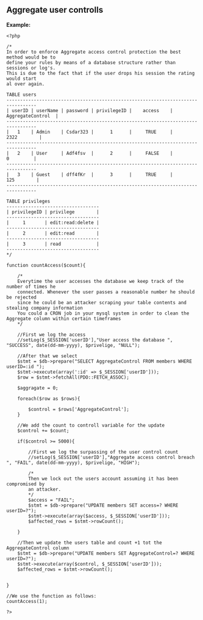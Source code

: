 
Aggregate user controlls
-------

**Example:**

   	<?php

	/*
	In order to enforce Aggregate access control protection the best method would be to 
	define your rules by means of a database structure rather than sessions or log's.
	This is due to the fact that if the user drops his session the rating would start
	al over again. 
	
	TABLE users
	---------------------------------------------------------------------------------   
	| userID | userName | password | privilegeID |    access    | AggregateControl	|
	---------------------------------------------------------------------------------  
	|   1    | Admin    | Csdar323 |      1      |     TRUE     |		2322		|
	---------------------------------------------------------------------------------   
	|   2    | User     | Adf4fsv  |      2      |     FALSE    |		  0			|
	---------------------------------------------------------------------------------  
	|   3    | Guest    | dff4fKr  |      3      |     TRUE     |	     125		|	
	---------------------------------------------------------------------------------

	TABLE privileges
	----------------------------------   
	| privilegeID | privilege        | 
	----------------------------------
	|     1       | edit:read:delete |
	----------------------------------
	|     2       | edit:read        |
	----------------------------------
	|     3       | read             |
	----------------------------------
	*/

	function countAccess($count){
		
		/*
		Everytime the user accesses the database we keep track of the number of times he
		connected. Whenever the user passes a reasonable number he should be rejected 
		since he could be an attacker scraping your table contents and stealing company information
		You could a CRON job in your mysql system in order to clean the Aggregate column within certain timeframes
		*/
		
		//First we log the access
		//setLog($_SESSION['userID'],"User access the database ", "SUCCESS", date(dd-mm-yyyy), $privelige, "NULL");
		
		//After that we select 
		$stmt = $db->prepare("SELECT AggregateControl FROM members WHERE userID=:id ");
		$stmt->execute(array(':id' => $_SESSION['userID']));
		$row = $stmt->fetchAll(PDO::FETCH_ASSOC);
		
		$aggragate = 0;
		
		foreach($row as $rows){
		
			$control = $rows['AggregateControl'];
		}
		
		//We add the count to controll variable for the update
		$control += $count;
		
		if($control >= 5000){
	
			//First we log the surpassing of the user control count
			//setLog($_SESSION['userID'],"Aggregate access control breach ", "FAIL", date(dd-mm-yyyy), $privelige, "HIGH");
	
			/*
			Then we lock out the users account assuming it has been compromised by
			an attacker.
			*/
			$access = "FAIL";
			$stmt = $db->prepare("UPDATE members SET access=? WHERE userID=?");
			$stmt->execute(array($access, $_SESSION['userID']));
			$affected_rows = $stmt->rowCount();
						
		}			
		
		//Then we update the users table and count +1 tot the AggregateControl column
		$stmt = $db->prepare("UPDATE members SET AggregateControl=? WHERE userID=?");
		$stmt->execute(array($control, $_SESSION['userID']));
		$affected_rows = $stmt->rowCount();
		
		
	}
	
	//We use the function as follows:
	countAccess(1);

	?>

